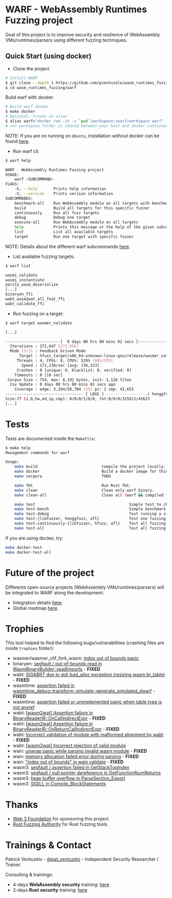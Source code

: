 # WARF - WebAssembly Runtimes Fuzzing project

Goal of this project is to improve security and resilience of WebAssembly VMs/runtimes/parsers using different fuzzing techniques.

## Quick Start (using docker)

- Clone the project
``` sh
# Install WARF
$ git clone --depth 1 https://github.com/pventuzelo/wasm_runtimes_fuzzing
$ cd wasm_runtimes_fuzzing/warf
```

Build warf with docker:
``` sh
# Build warf docker
$ make docker
# Optional: Create an alias
$ alias warf="docker run -it -v `pwd`/workspace:/warf/workspace warf"
# ==> workspace folder is shared between your host and docker container.
```
NOTE: If you are on running on `Ubuntu`, installation without docker can be found [here](docs/INSTALL.md).


- Run warf cli:
``` sh
$ warf help

WARF - WebAssembly Runtimes Fuzzing project
USAGE:
    warf <SUBCOMMAND>
FLAGS:
    -h, --help       Prints help information
    -V, --version    Prints version information
SUBCOMMANDS:
    benchmark-all    Run WebAssembly module on all targets with benchmark
    build            Build all targets for this specific fuzzer
    continuously     Run all fuzz targets
    debug            Debug one target
    execute-all      Run WebAssembly module on all targets
    help             Prints this message or the help of the given subcommand(s)
    list             List all available targets
    target           Run one target with specific fuzzer
```
NOTE: Details about the different warf subcommands [here](docs/WARF_SUBCOMMANDS.md).

- List available fuzzing targets:
``` sh
$ warf list

wasmi_validate
wasmi_instantiate
parity_wasm_deserialize
[...]
binaryen_ffi
wabt_wasm2wat_all_feat_ffi
wabt_validate_ffi
```

- Run fuzzing on a target:
``` sh
$ warf target wasmer_validate

[...]

------------------------[  0 days 00 hrs 00 mins 02 secs ]----------------------
  Iterations : 272,647 [272.65k]
  Mode [3/3] : Feedback Driven Mode
      Target : hfuzz_target/x86_64-unknown-linux-gnu/release/wasmer_validate
     Threads : 4, CPUs: 8, CPU%: 529% [66%/CPU]
       Speed : 171,238/sec [avg: 136,323]
     Crashes : 0 [unique: 0, blacklist: 0, verified: 0]
    Timeouts : 0 [10 sec]
 Corpus Size : 754, max: 8,192 bytes, init: 1,126 files
  Cov Update : 0 days 00 hrs 00 mins 01 secs ago
    Coverage : edge: 3,194/58,784 [5%] pc: 2 cmp: 41,653
---------------------------------- [ LOGS ] ------------------/ honggfuzz 2.0 /-
Size:77 (i,b,hw,ed,ip,cmp): 0/0/0/1/0/0, Tot:0/0/0/3159/2/41623
[...]
```

# Tests

Tests are documented inside the `Makefile`:
``` sh
$ make help
Management commands for warf

Usage:
    make build                            Compile the project locally.
    make docker                           Build a docker image for this project.
    make corpora                          TODO

    make fmt                              Run Rust fmt.
    make clean                            Clean only warf binary.
    make clean-all                        Clean all (warf && compiled fuzz target harnesses).

    make test                                         Simple test to check warf and execute_all is working.
    make test-bench                                   Simple benchmark using execute_all.
    make test-debug                                   Test running a simple wasm to a debugging tool.
    make test-{libfuzzer, honggfuzz, afl}             Test one fuzzing hardness over choosen fuzzer.
    make test-continuously-{libfuzzer, hfuzz, afl}    Test all fuzzing hardness over choosen fuzzer.
    make test-all                                     Test all fuzzing hardness over all fuzzers.

```

If you are using docker, try:
``` sh
make docker-test
make docker-test-all
```

# Future of the project

Differents open-source projects (WebAssembly VMs/runtimes/parsers) will be integrated to WARF along the development:
- Integration details [here](docs/INTEGRATION.md).
- Global roadmap [here](docs/ROADMAP.md).

# Trophies

This tool helped to find the following bugs/vulnerabilities (crashing files are inside `trophies` folder):
- wasmer/wasmer_clif_fork_wasm: [index out of bounds panic](https://github.com/wasmerio/wasmer/issues/1372)
- binaryen: [segfault / out-of-bounds read in WasmBinaryBuilder::readImports](https://github.com/WebAssembly/binaryen/issues/2751) - **FIXED**
- wabt: [SIGABRT due to std::bad_alloc exception (resizing wasm br_table)](https://github.com/WebAssembly/wabt/issues/1386) - **FIXED**
- wasmtime: [assertion failed in wasmtime_debug::transform::simulate::generate_simulated_dwarf](https://github.com/bytecodealliance/wasmtime/issues/1506) - **FIXED**
- wasmtime: [assertion failed or unimplemented panic when table type is not anyref](https://github.com/bytecodealliance/wasmtime/issues/1601)
- wabt: [[wasm2wat] Assertion failure in BinaryReaderIR::OnCallIndirectExpr](https://github.com/WebAssembly/wabt/issues/1413) - **FIXED**
- wabt: [[wasm2wat] Assertion failure in BinaryReaderIR::OnReturnCallIndirectExpr](https://github.com/WebAssembly/wabt/issues/1414) - **FIXED**
- wabt: [Incorrect validation of module with malformed alignment by wabt](https://github.com/WebAssembly/wabt/issues/1453) - **FIXED**
- wabt: [[wasm2wat] Incorrect rejection of valid module](https://github.com/WebAssembly/wabt/issues/1455)
- wain: [unwrap panic while parsing invalid wasm module](https://github.com/rhysd/wain/issues/29) - **FIXED**
- wain: [memory allocation failed error during parsing](https://github.com/rhysd/wain/issues/30) - **FIXED**
- wain: ["index out of bounds" in wain validate](https://github.com/rhysd/wain/issues/39) - **FIXED**
- wasm3: [segfault / assertion failed in GetStackTopIndex](https://github.com/wasm3/wasm3/issues/151)
- wasm3: [segfault / null pointer dereference in GetFunctionNumReturns](https://github.com/wasm3/wasm3/issues/152)
- wasm3: [heap buffer overflow in ParseSection_Export](https://github.com/wasm3/wasm3/issues/153)
- wasm3: [SIGILL in Compile_BlockStatements](https://github.com/wasm3/wasm3/issues/154)

# Thanks

- [Web 3 Foundation](https://web3.foundation/) for sponsoring this project.
- [Rust Fuzzing Authority](https://github.com/rust-fuzz) for Rust fuzzing tools.


# Trainings & Contact

Patrick Ventuzelo - [@pat_ventuzelo](https://twitter.com/pat_ventuzelo) - Independent Security Researcher / Trainer.

Consulting & trainings:
* 4-days **WebAssembly security** training: [here](https://fuzzinglabs.com/trainings/)
* 2-days **Rust security** training: [here](https://fuzzinglabs.com/rust-security-training/)

